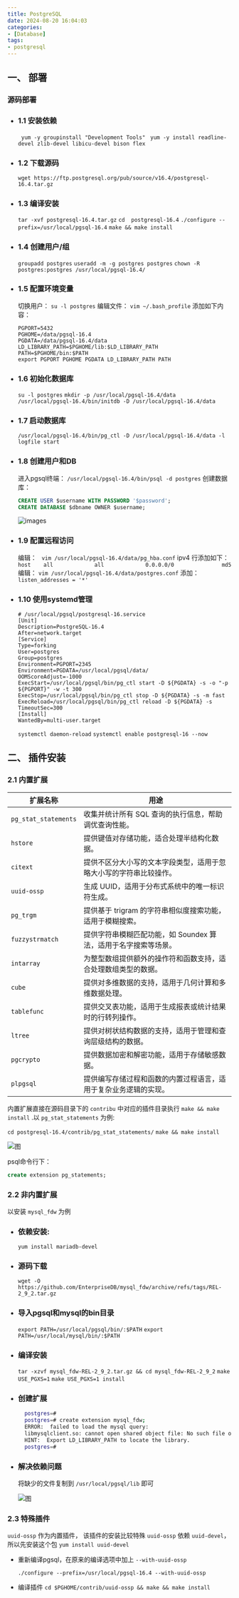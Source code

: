 ```yaml
---
title: PostgreSQL
date: 2024-08-20 16:04:03
categories: 
- [Database]
tags: 
- postgresql
---
```



## 一、 部署

###  源码部署

- ### 1.1 安装依赖
  ` yum -y groupinstall "Development Tools"`
  ` yum -y install readline-devel zlib-devel libicu-devel bison flex`

- ### 1.2 下载源码
  ` wget https://ftp.postgresql.org/pub/source/v16.4/postgresql-16.4.tar.gz `

- ### 1.3 编译安装
  ` tar -xvf postgresql-16.4.tar.gz `
  ` cd  postgresql-16.4 `
  ` ./configure --prefix=/usr/local/pgsql-16.4 `
  ` make && make install `

- ### 1.4 创建用户/组
  ` groupadd postgres `
  ` useradd -m -g postgres postgres `
  ` chown -R postgres:postgres /usr/local/pgsql-16.4/ `

- ### 1.5 配置环境变量
  切换用户： ` su -l postgres `
  编辑文件： ` vim ~/.bash_profile `
  添加如下内容：
  ``` shell
  PGPORT=5432
  PGHOME=/data/pgsql-16.4
  PGDATA=/data/pgsql-16.4/data
  LD_LIBRARY_PATH=$PGHOME/lib:$LD_LIBRARY_PATH
  PATH=$PGHOME/bin:$PATH
  export PGPORT PGHOME PGDATA LD_LIBRARY_PATH PATH
  ```

- ### 1.6 初始化数据库
  ` su -l postgres `
  ` mkdir -p /usr/local/pgsql-16.4/data `
  ` /usr/local/pgsql-16.4/bin/initdb -D /usr/local/pgsql-16.4/data `

- ### 1.7 启动数据库
  ` /usr/local/pgsql-16.4/bin/pg_ctl -D /usr/local/pgsql-16.4/data -l logfile start `

- ### 1.8 创建用户和DB
  进入pgsql终端： ` /usr/local/pgsql-16.4/bin/psql -d postgres `
  创建数据库：
  ``` sql
  CREATE USER $username WITH PASSWORD '$password';
  CREATE DATABASE $dbname OWNER $username;
  ```
  ![images](/images/093.postgresql.md.01.png)

- ### 1.9 配置远程访问
  编辑： ` vim /usr/local/pgsql-16.4/data/pg_hba.conf` 
  ipv4 行添加如下： ` host    all             all             0.0.0.0/0               md5 `
  编辑： ` vim /usr/local/pgsql-16.4/data/postgres.conf ` 
  添加： ` listen_addresses = '*' `


- ### 1.10 使用systemd管理
  ``` shell
  # /usr/local/pgsql/postgresql-16.service
  [Unit]
  Description=PostgreSQL-16.4
  After=network.target
  [Service]
  Type=forking
  User=postgres
  Group=postgres
  Environment=PGPORT=2345
  Environment=PGDATA=/usr/local/pgsql/data/
  OOMScoreAdjust=-1000
  ExecStart=/usr/local/pgsql/bin/pg_ctl start -D ${PGDATA} -s -o "-p ${PGPORT}" -w -t 300
  ExecStop=/usr/local/pgsql/bin/pg_ctl stop -D ${PGDATA} -s -m fast
  ExecReload=/usr/local/pgsql/bin/pg_ctl reload -D ${PGDATA} -s
  TimeoutSec=300
  [Install]
  WantedBy=multi-user.target
  ```
  ` systemctl daemon-reload `
  ` systemctl enable postgresql-16 --now `


## 二、 插件安装

### 2.1 内置扩展

| 扩展名称             | 用途                                                            |
|-------------------   |----------------------------------------------------------------|
| `pg_stat_statements` | 收集并统计所有 SQL 查询的执行信息，帮助调优查询性能。              |
| `hstore`             | 提供键值对存储功能，适合处理半结构化数据。                         |
| `citext`             | 提供不区分大小写的文本字段类型，适用于忽略大小写的字符串比较操作。   |
| `uuid-ossp`          | 生成 UUID，适用于分布式系统中的唯一标识符生成。                    |
| `pg_trgm`            | 提供基于 trigram 的字符串相似度搜索功能，适用于模糊搜索。           |
| `fuzzystrmatch`      | 提供字符串模糊匹配功能，如 Soundex 算法，适用于名字搜索等场景。      |
| `intarray`           | 为整型数组提供额外的操作符和函数支持，适合处理数组类型的数据。       |
| `cube`               | 提供对多维数据的支持，适用于几何计算和多维数据处理。                 |
| `tablefunc`          | 提供交叉表功能，适用于生成报表或统计结果时的行转列操作。             |
| `ltree`              | 提供对树状结构数据的支持，适用于管理和查询层级结构的数据。           |
| `pgcrypto`           | 提供数据加密和解密功能，适用于存储敏感数据。                       |
| `plpgsql`            | 提供编写存储过程和函数的内置过程语言，适用于复杂业务逻辑的实现。     |

内置扩展直接在源码目录下的 `contribu` 中对应的插件目录执行 `make && make install` .以 ` pg_stat_statements ` 为例:

` cd postgresql-16.4/contrib/pg_stat_statements/ `
` make && make install `

![图](/images/093.postgresql.md.02.png)

psql命令行下：
``` sql
create extension pg_statements;
```


### 2.2 非内置扩展

以安装 `mysql_fdw` 为例

  - ### 依赖安装:

    ` yum install mariadb-devel `

  - ###  源码下载

    ` wget -O https://github.com/EnterpriseDB/mysql_fdw/archive/refs/tags/REL-2_9_2.tar.gz `

  - ### 导入pgsql和mysql的bin目录
   
    ` export PATH=/usr/local/pgsql/bin/:$PATH `
    ` export PATH=/usr/local/mysql/bin/:$PATH `

  - ### 编译安装

    ` tar -xzvf mysql_fdw-REL-2_9_2.tar.gz && cd mysql_fdw-REL-2_9_2 `
    ` make USE_PGXS=1 `
    ` make USE_PGXS=1 install `

  - ### 创建扩展

    ``` bash
      postgres=# 
      postgres=# create extension mysql_fdw;
      ERROR:  failed to load the mysql query: 
      libmysqlclient.so: cannot open shared object file: No such file or directory
      HINT:  Export LD_LIBRARY_PATH to locate the library.
      postgres=# 
    ``` 
  - ### 解决依赖问题

    将缺少的文件复制到 ` /usr/local/pgsql/lib ` 即可

    ![图](/images/093.postgresql.md.03.png)


### 2.3 特殊插件

`uuid-ossp`  作为内置插件， 该插件的安装比较特殊
`uuid-ossp`  依赖 `uuid-devel`， 所以先安装这个包 `yum install uuid-devel`

- 重新编译pgsql，在原来的编译选项中加上 `--with-uuid-ossp`

  `./configure --prefix=/usr/local/pgsql-16.4 --with-uuid-ossp`

- 编译插件
  `cd $PGHOME/contrib/uuid-ossp && make && make install`

